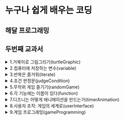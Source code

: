 # 누구나 쉽게 배우는 코딩

## 해달 프로그래밍
## 두번째 교과서


<details>
 <summary>1.거북이로 그림그리기(turtleGraphic)</summary>


 ---

 > squareSpiral1.py  
 > 사각형을 반복해 그려 미로형태를 만듭니다  

 > squareSpiral2.py    
 > 숫자 하나 바꿔 계단 니선을 만듭니다  

 > circleSpiral1.py  
 > 나선형 원을 그려봅니다  

 > squareSpiral3.py    
 > 빨간색 계단 나선을 만듭니다  

 > squareSpiral4.py  
 > 화려한 계단 나선을 만듭니다  

 > colorCircleSpiral.py  
 > 화려한 나선형 원을 그려봅니다  

 > colorSpiral.py  
 > 응용 끝판왕  

</details>

<details>
 <summary>2.컴퓨터에 저장하는 변수(variable)</summary>


 ---

 ### 변수

 > thankYou.py  
 > 이름과 나이를 입력하고 원하는 문자열 출력해보자

 ### 파이썬 쉘 사용법(+변수)

 ### 구문 오류란?

 ### 파이썬 숫자  
   >정수, 부동 소수점
   >참, 거짓
   >복소수

 ### 파이썬 연산자
   >+, -, *, /, %
   >**
   >()

 > pizza.py  
 > 피자 주문하며 간단한 수학 문제 풀어보자

 ### 문자열

 > sayMeName.py  
 > 사용자 이름을 화면 가득히 채우기

 > spiralMyName.py  
 > 이름으로 나션형 모양 그리기

 ### 배열? 리스트?

 > colorSpiralInput.py  
 > 원하는 만큼 반복하는 나선 만들자

</details>

<details>
 <summary>3.반복은 즐거워(iterate)</summary>


 ---

 > rosette.py  
 > 반복문이 없다면

 ### For 반복문

 #### Range 함수

 #### List 함수

 > rosette4.py  
 > for문으로 4개의 장미모양 도형 만들기

 > rosette6.py  
 > for문으로 6개의 장미모양 도형 만들기

 > rosetteGoneWild.py  
 > 사용자 입력을 활용해 장미 프로그램 개선하자    
 > rosetteGoneWild2.py
 > 색이 다른 2개의 장미

 ### While 반복문

 ### While과 For의 공통점

 > sayOutNames.py  
 > 원할때까지 이름 받고 100번씩 출력하기  

 > spiralFamily.py
 > 가족 이름으로 나선형 모양 만들기

 ### 겹쳐진 반복문(Nested loop)

 ### Turtle.Pen()의 함수들

 > viralSpiral.py
 > 바이러스 나선 만들기

</details>

<details>
 <summary>4.조건 판정문(judgeCondition)</summary>


 ---

 ### if 조건문

 > ifSpiral.py  
 > if문 사용해 나선형을 볼지 묻기

 ### 참거짓식 또는 조건식

 ### 비교 연산자

 ### 비교 연산자 표

 > oldEnough.py
 > 운전 가능한 나이를 묻고 if문으로 판단하자

 ### else문

 > oldEnoughOrElse.py
 > 운전가능한 나이를 묻고 if, else문으로 판단하자  

 > polygonOrRosette.py
 > 사용자 입력에 따라 다각형 또는 장미 모양을 달리하자

 ### 짝수 또는 홀수?

 > rosettesAndPolygons.py
 > 짝수와 홀수에 따라 다른 모양의 나선 그리기

 ### elif문

 > wolfman.py
 > 날짜에 따라 늑대인간으로 변신  

 ### 복합 조건: if, and, or, not

 ### 논리 연산자

 ### 논리 연산자에서 빠른 판단법

 > whatToWear.py  
 > 온도와 강수량에 따라 다른 조언을 만들자  

 ### 암호화 - 시저 암호

 ### 문자열

 ### 문자열 가지고 놀기(대문자, 소문자)

 ### ASCII

 ### 파이썬에서 ASCII 사용하기

 > encoderDecoder.py
 > 암호화 프로그램 - 시저 암호

</details>

<details>
 <summary>5.무작위 게임 즐기기(randomGame)</summary>


 ---

 ### 모듈(Module)의 기초

 ### random

 > guessingGame.py    
 > 1에서 10 사이 숫자 맞추기 게임  

 ### binary search

 > guessingGame100.py  
 > 1에서 100 사이의 숫자 맞추기 게임  

 ### 무작위 색 고르기

 ### 평면 좌표계

 ### 무작위 위치 설정

 ### 그림 그릴 종이 크기

 > randomSpirals.py  
 > 임의의 크기와 색, 위치를 가지는 나선형 만들기  

 > rockPaperScissors.py  
 > 가위바위보 게임  

 > selectCard.py  
 > 트럼프 패에서 카드 뽑기  

 ### 카드 비교하기

 ### 리스트에서 특정 요소 찾기

 ### 어떤 카드가 더 높은가?

 > compareCard.py
 > 카드 비교하기

 > highCard.py  
 > 트럼프 카드를 뽑아 숫자가 더 높은 사람이 이깁니다.  

 ### 오름차순 정렬

 > fiveDice.py
 > 5개의 주사위를 던지고 정렬해 몇개나 같은지 비교  

 ### 만화경

 > kaleidoscope.py  
 > 거울 효과를 이용한 만화경 프로그램

 ### 배운 것 + 추가 학습
</details>

<details>
 <summary>6.각 기능에는 이름이 있다(function)</summary>


 ---
 ### 함수를 사용하자 1(feat.수학,프로그래밍)
 ### 함수를 사용하자 2(feat.수학,프로그래밍)

 ### 프로그래밍에서의 함수

 #### 함수를 사용하는 이유

 #### 함수를 사용하는 이유 2

 #### 함수 정의 or 함수 선언

 #### 함수 정의 or 함수 선언 예시

 #### 함수 호출

 ### 함수 vs 모듈

 > randomSpiralsFunction.py    
 > 함수를 사용해 임의의 크기와 색, 위치를 가지는 나선형 만들기  

 ### 매개 변수 : 함수에 정보 전달하기

 ### 함수에서 매개변수는 어디에?

 ### 웃는 얼굴 그리기

 #### 얼굴 그리기 - 설계

 #### 얼굴 그리기 - 코드

 #### 눈 그리기 - 설계

 #### 눈 그리기 - 코드

 #### 입 그리기 - 설계

 #### 입 그리기 - 코드

 > randomSmileys.py
 > 스마일리 천국

 ### 반환값 : 함수가 주는 정보
 ### 함수가 가진 값을 반환(Return)하기

 ### 함수에서 반환값은 어디에?

 > pingPongCalculator.py
 > 몇 개의 탁구공이 있어야 내 키와 몸무게가 될까?

 ### 사용자 조작에 반응하기

 ### 이벤트 처리하기: 거북이로 그리기

 > turtleDraw.py
 > 마우스 클릭으로 그림그리기

 > turtleMax.py
 > 두꺼운 선을 마우스 클릭으로 그림그리기

 ### 키보드 조작에 반응햐기: 방향 키로 그리기

 > arrowDraw.py
 > 키보드 방향 키로 그리기

 > clickSpiral.py
 > 클릭해 나선형 그리기

 > clickAndSmile.py
 > 클릭해 스마일리 그리기

 ### 클릭해 만화경 효과 그리기

 > clickKaleidoscope.py
 > 클릭해 만화경 효과 그리기


 ### 자신만의 모듈 만들기

 ### 나선형 모듈 만들기
 >colorSpiral.py
 >


 ### 모듈 사용하기
 >multiSpiral.py
 >


 ### 모듈 응용하기
 >superSpiral.py


</details>
<details>
 <summary>7.디즈니는 어떻게 애니메이션을 만드는가(timerAnimation)</summary>


 ---

 ###

 >


</details>
<details>
 <summary>8.사용자 조작: 게임의 세계로(userInterface)</summary>


 ---

 ###

 >


</details>

<details>
 <summary>9.게임 프로그래밍(gameProgramming)</summary>


 ---

 ###

 >


</details>

